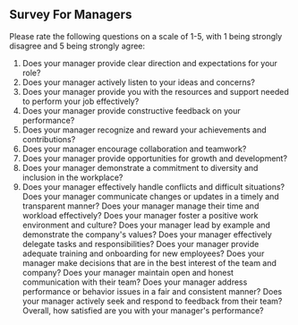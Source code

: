 ## Survey For Managers

Please rate the following questions on a scale of 1-5, with 1 being strongly disagree and 5 being strongly agree:

1. Does your manager provide clear direction and expectations for your role?
2. Does your manager actively listen to your ideas and concerns?
3. Does your manager provide you with the resources and support needed to perform your job effectively?
4. Does your manager provide constructive feedback on your performance?
5. Does your manager recognize and reward your achievements and contributions?
6. Does your manager encourage collaboration and teamwork?
7. Does your manager provide opportunities for growth and development?
8. Does your manager demonstrate a commitment to diversity and inclusion in the workplace?
9. Does your manager effectively handle conflicts and difficult situations?
Does your manager communicate changes or updates in a timely and transparent manner?
Does your manager manage their time and workload effectively?
Does your manager foster a positive work environment and culture?
Does your manager lead by example and demonstrate the company's values?
Does your manager effectively delegate tasks and responsibilities?
Does your manager provide adequate training and onboarding for new employees?
Does your manager make decisions that are in the best interest of the team and company?
Does your manager maintain open and honest communication with their team?
Does your manager address performance or behavior issues in a fair and consistent manner?
Does your manager actively seek and respond to feedback from their team?
Overall, how satisfied are you with your manager's performance?
